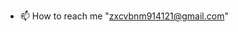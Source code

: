 
- 📫 How to reach me "zxcvbnm914121@gmail.com"

<!---
mosiwon/mosiwon is a ✨ special ✨ repository because its `README.md` (this file) appears on your GitHub profile.
You can click the Preview link to take a look at your changes.
--->

